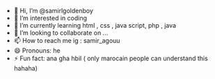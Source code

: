 - 👋 Hi, I’m @samirlgoldenboy
- 👀 I’m interested in coding
- 🌱 I’m currently learning html , css , java script, php , java 
- 💞️ I’m looking to collaborate on ...
- 📫 How to reach me ig : samir_agouu
- 😄 Pronouns: he
- ⚡ Fun fact: ana gha hbil ( only marocain people can understand this hahaha)

<!---
samirlgoldenboy/samirlgoldenboy is a ✨ special ✨ repository because its `README.md` (this file) appears on your GitHub profile.
You can click the Preview link to take a look at your changes.
--->
